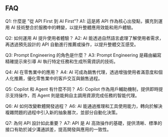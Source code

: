 ## FAQ

Q1: 什麼是 "從 API First 到 AI First"?
A1: 這是將 API 作為核心出發點，擴充到運用 AI 技術整合於服務中的轉變，以提升整體應用效能和用戶體驗。

Q2: 如何運用 AI 提升使用者體驗？
A2: AI 能透過自然語言處理了解使用者需求，再透過預先設計的 API 自動進行推薦或操作，以提升整體交互感受。

Q3: Prompt Engineering 的角色是什麼？
A3: Prompt Engineering 是藉由編寫精確提示來引導 AI 執行特定任務和生成所需資訊的技術。

Q4: AI 在零售業中的應用？
A4: AI 可成為銷售代理，透過增強使用者滿意度和個人化推薦，優化零售業中的客戶交互與銷售過程。

Q5: Copilot 和 Agent 有什麼不同？
A5: Copilot 作為用戶輔助機制，提供即時提示支持操作，而 Agent 則是能夠自主調用資源完成任務的智能代理。

Q6: AI 如何改變軟體開發過程？
A6: AI 能通過推理和工具使用能力，轉向於解決複雜問題的過程中引入新的抽象層次，並部分自動化決策。

Q7: 為何 API 設計如此重要？
A7: API 是 AI 高效操作的基礎，提供清晰、標準的接口有助於減少溝通誤差，提高開發與應用的一致性。